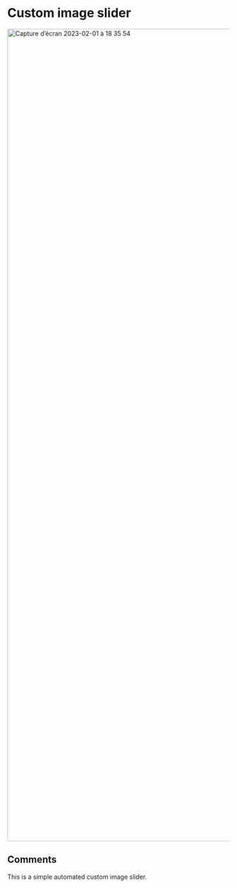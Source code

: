 # Custom image slider

<img width="1840" alt="Capture d’écran 2023-02-01 à 18 35 54" src="https://user-images.githubusercontent.com/114598539/226206208-ad98caa5-cd1b-44ea-a7cd-2e55791b2715.gif">

## Comments

This is a simple automated custom image slider.
